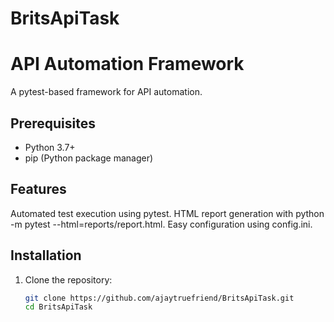 # BritsApiTask
# API Automation Framework

A pytest-based framework for API automation.

## Prerequisites
- Python 3.7+
- pip (Python package manager)

## Features
Automated test execution using pytest.
HTML report generation with python -m pytest --html=reports/report.html.
Easy configuration using config.ini.

## Installation
1. Clone the repository:
   ```bash
   git clone https://github.com/ajaytruefriend/BritsApiTask.git
   cd BritsApiTask
